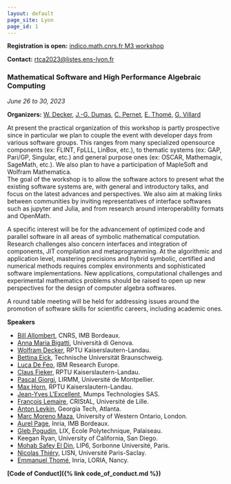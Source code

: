 ```yaml
---
layout: default
page_site: Lyon 
page_id: 1
---
```


**Registration is open:** [indico.math.cnrs.fr M3 workshop](https://indico.math.cnrs.fr/event/9802/)

**Contact:** [rtca2023@listes.ens-lyon.fr](mailto:rtca2023@listes.ens-lyon.fr)

### Mathematical Software and High Performance Algebraic Computing

*June 26 to 30, 2023*

**Organizers:**  [W. Decker](https://math.rptu.de/en/wgs/agag/people/head/decker), [J.-G. Dumas](https://ljk.imag.fr/membres/Jean-Guillaume.Dumas), [C. Pernet](https://ljk.imag.fr/membres/Clement.Pernet), [E. Thomé](https://members.loria.fr/EThome), [G. Villard](https://perso.ens-lyon.fr/gilles.villard)

At present the practical organization of this workshop is partly 
prospective since in particular we plan to couple the event with developer days 
from various software groups. This ranges from many specialized opensource components (ex: FLINT, FpLLL, LinBox, etc.), to thematic systems (ex: GAP, Pari/GP, Singular, etc.) and general purpose ones (ex: OSCAR, Mathemagix, SageMath, etc.). We also plan to have a participation of MapleSoft and Wolfram Mathematica.  
The goal of the workshop is to allow the software actors to present what the existing software systems are, with general and introductory talks, and focus on the latest advances and perspectives. 
We also aim at making links between communities by 
inviting representatives of interface softwares such as jupyter and Julia, and from research around interoperability formats and OpenMath.

A specific interest will be for the advancement of optimized code and parallel software in all areas of symbolic mathematical computation. Research challenges also concern interfaces and integration of components, JIT compilation and metaprogramming. At the 
algorithmic and application level, mastering precisions and hybrid symbolic, certified 
and numerical methods requires complex environments and sophisticated software implementations. New applications, computational challenges and experimental mathematics problems should be raised to open up new perspectives for the design of computer algebra softwares. 

A round table meeting will be held for addressing issues around the promotion of software skills for scientific careers, including academic ones. 

**Speakers**
- [Bill Allombert](https://www.math.u-bordeaux.fr/~ballombe/), CNRS, IMB Bordeaux. 
- [Anna Maria Bigatti](https://www.dima.unige.it/~bigatti/), Università di Genova.
- [Wolfram Decker](https://math.rptu.de/en/wgs/agag/people/head/decker), RPTU Kaiserslautern-Landau.
- [Bettina Eick](http://www.iaa.tu-bs.de/beick/), Technische Universität Braunschweig.
- [Luca De Feo](https://defeo.lu), IBM Research Europe.
- [Claus Fieker](https://math.rptu.de/ags/agag/personen/leitung/fieker), RPTU Kaiserslautern-Landau.
- [Pascal Giorgi](https://www.lirmm.fr/~giorgi/), LIRMM, Université de Montpellier.
- [Max Horn](https://www.quendi.de/en/math.html), RPTU Kaiserslautern-Landau.
- [Jean-Yves L'Excellent](http://perso.ens-lyon.fr/jean-yves.l.excellent), Mumps Technologies SAS.
- [François Lemaire](https://www.fil.univ-lille.fr/~lemairef), CRIStAL, Université de Lille.
- [Anton Leykin](https://antonleykin.math.gatech.edu), Georgia Tech, Atlanta.
- [Marc Moreno Maza](https://www.csd.uwo.ca/~mmorenom/homepage-moreno.html),  University of Western Ontario, London. 
- [Aurel Page](http://www.normalesup.org/~page/index.html), Inria, IMB Bordeaux. 
- [Gleb Pogudin](http://www.lix.polytechnique.fr/Labo/Gleb.POGUDIN), LIX, École Polytechnique, Palaiseau.
- Keegan Ryan, University of California, San Diego.
- [Mohab Safey El Din](https://www-polsys.lip6.fr/~safey/), LIP6, Sorbonne Université, Paris.
- [Nicolas Thiéry](https://www.lisn.upsaclay.fr/members/thiery-nicolas/), LISN, Université Paris-Saclay.
- [Emmanuel Thomé](https://members.loria.fr/EThome/), Inria, LORIA, Nancy.


**[Code of Conduct]({% link code_of_conduct.md %})**




